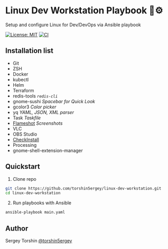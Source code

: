 # Linux Dev Workstation Playbook 🐧⚙️

Setup and configure Linux for Dev/DevOps via Ansible playbook

[![License: MIT](https://img.shields.io/badge/License-MIT-blue.svg)](https://opensource.org/licenses/MIT)
[![CI](https://github.com/torshin5ergey/linux-dev-workstation/actions/workflows/ci.yaml/badge.svg)](https://github.com/torshin5ergey/linux-dev-workstation/actions)

## Installation list

- Git
- ZSH
- Docker
- kubectl
- Helm
- Terraform
- redis-tools
  *`redis-cli`*
- gnome-sushi
  *Spacebar for Quick Look*
- gcolor3
  *Color picker*
- yq
  *YAML, JSON, XML parser*
- Task
  *Taskfile*
- [Flameshot](https://flameshot.org/)
  *Screenshots*
- VLC
- OBS Studio
- [CheckInstall](https://checkinstall.izto.org/)
- Processing
- gnome-shell-extension-manager

## Quickstart

1. Clone repo
```bash
git clone https://github.com/torshin5ergey/linux-dev-workstation.git
cd linux-dev-workstation
```
2. Run playbooks with Ansible
```bash
ansible-playbook main.yaml
```

## Author

Sergey Torshin [@torshin5ergey](https://github.com/torshin5ergey)
